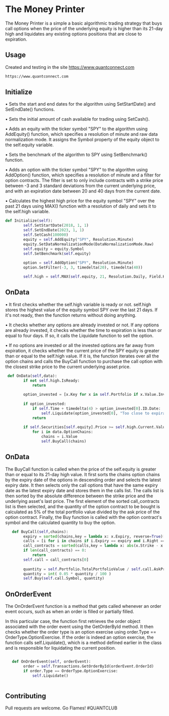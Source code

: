 # The Money Printer

The Money Printer is a simple a basic algorithmic trading strategy that buys call options when the price of the underlying equity is higher than its 21-day high and liquidates any existing options positions that are close to expiration.

## Usage

Created and testing in the site https://www.quantconnect.com

```bash
https://www.quantconnect.com
```

## Initialize

• Sets the start and end dates for the algorithm using SetStartDate() and SetEndDate() functions.

• Sets the initial amount of cash available for trading using SetCash().

• Adds an equity with the ticker symbol "SPY" to the algorithm using AddEquity() function, which specifies a resolution of minute and raw data normalization mode. It assigns the Symbol property of the equity object to the self.equity variable.

• Sets the benchmark of the algorithm to SPY using SetBenchmark() function.

• Adds an option with the ticker symbol "SPY" to the algorithm using AddOption() function, which specifies a resolution of minute and a filter for option contracts. The filter is set to only include contracts with a strike price between -3 and 3 standard deviations from the current underlying price, and with an expiration date between 20 and 40 days from the current date.

• Calculates the highest high price for the equity symbol "SPY" over the past 21 days using MAX() function with a resolution of daily and sets it to the self.high variable.

```python
def Initialize(self):
        self.SetStartDate(2018, 1, 1)
        self.SetEndDate(2023, 1, 1)
        self.SetCash(100000)
        equity = self.AddEquity("SPY", Resolution.Minute)
        equity.SetDataNormalizationMode(DataNormalizationMode.Raw)
        self.equity = equity.Symbol
        self.SetBenchmark(self.equity)
        
        option = self.AddOption("SPY", Resolution.Minute)
        option.SetFilter(-3, 3, timedelta(20), timedelta(40))

        self.high = self.MAX(self.equity, 21, Resolution.Daily, Field.High)
```
## OnData

• It first checks whether the self.high variable is ready or not. self.high stores the highest value of the equity symbol SPY over the last 21 days. If it's not ready, then the function returns without doing anything.

• It checks whether any options are already invested or not. If any options are already invested, it checks whether the time to expiration is less than or equal to four days. If so, it calls the Liquidate function to sell the option.

• If no options are invested or all the invested options are far away from expiration, it checks whether the current price of the SPY equity is greater than or equal to the self.high value. If it is, the function iterates over all the option chains and calls the BuyCall function to purchase the call option with the closest strike price to the current underlying asset price.

```python
 def OnData(self,data):
        if not self.high.IsReady:
            return
        
        option_invested = [x.Key for x in self.Portfolio if x.Value.Invested and x.Value.Type==SecurityType.Option]
        
        if option_invested:
            if self.Time + timedelta(4) > option_invested[0].ID.Date:
                self.Liquidate(option_invested[0], "Too close to expiration")
            return
        
        if self.Securities[self.equity].Price >= self.high.Current.Value:
            for i in data.OptionChains:
                chains = i.Value
                self.BuyCall(chains)
```

## OnData

The BuyCall function is called when the price of the self.equity is greater than or equal to its 21-day high value. It first sorts the chains option chains by the expiry date of the options in descending order and selects the latest expiry date. It then selects only the call options that have the same expiry date as the latest expiry date and stores them in the calls list. The calls list is then sorted by the absolute difference between the strike price and the underlying asset's last price. The first element of the sorted call_contracts list is then selected, and the quantity of the option contract to be bought is calculated as 5% of the total portfolio value divided by the ask price of the option contract. Finally, the Buy function is called with the option contract's symbol and the calculated quantity to buy the option.


```python
   def BuyCall(self,chains):
        expiry = sorted(chains,key = lambda x: x.Expiry, reverse=True)[0].Expiry
        calls = [i for i in chains if i.Expiry == expiry and i.Right == OptionRight.Call]
        call_contracts = sorted(calls,key = lambda x: abs(x.Strike - x.UnderlyingLastPrice))
        if len(call_contracts) == 0: 
            return
        self.call = call_contracts[0]
        
        quantity = self.Portfolio.TotalPortfolioValue / self.call.AskPrice
        quantity = int( 0.05 * quantity / 100 )
        self.Buy(self.call.Symbol, quantity)
```

## OnOrderEvent

The OnOrderEvent function is a method that gets called whenever an order event occurs, such as when an order is filled or partially filled.

In this particular case, the function first retrieves the order object associated with the order event using the GetOrderById method. It then checks whether the order type is an option exercise using order.Type == OrderType.OptionExercise. If the order is indeed an option exercise, the function calls self.Liquidate(), which is a method defined earlier in the class and is responsible for liquidating the current position.


```python

   def OnOrderEvent(self, orderEvent):
        order = self.Transactions.GetOrderById(orderEvent.OrderId)
        if order.Type == OrderType.OptionExercise:
            self.Liquidate()            
    
```
## Contributing

Pull requests are welcome. Go Flames! #QUANTCLUB

